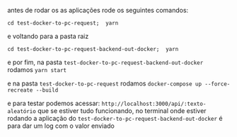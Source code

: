 antes de rodar os as aplicações rode os seguintes comandos:

`
  cd test-docker-to-pc-request;  yarn
`

e voltando para a pasta raiz

`
  cd test-docker-to-pc-request-backend-out-docker;  yarn
`

e por fim, na pasta `test-docker-to-pc-request-backend-out-docker` rodamos `yarn start`

e na pasta `test-docker-to-pc-request` rodamos `docker-compose up --force-recreate --build` 

e para testar podemos acessar: `http://localhost:3000/api/:texto-aleatório` que se estiver tudo funcionando, no terminal onde estiver rodando a aplicação do `test-docker-to-pc-request-backend-out-docker` é para dar um log com o valor enviado